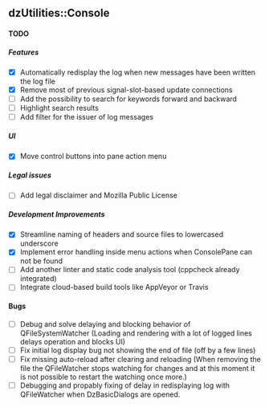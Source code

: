 dzUtilities::Console
---

#### TODO

##### Features
+ [x] Automatically redisplay the log when new messages have been written the log file
+ [x] Remove most of previous signal-slot-based update connections
+ [ ] Add the possibility to search for keywords forward and backward
+ [ ] Highlight search results
+ [ ] Add filter for the issuer of log messages

##### UI
+ [x] Move control buttons into pane action menu

##### Legal issues
+ [ ] Add legal disclaimer and Mozilla Public License

##### Development Improvements
+ [x] Streamline naming of headers and source files to lowercased underscore
+ [x] Implement error handling inside menu actions when ConsolePane can not be found
+ [ ] Add another linter and static code analysis tool (cppcheck already integrated)
+ [ ] Integrate cloud-based build tools like AppVeyor or Travis

#### Bugs
+ [ ] Debug and solve delaying and blocking behavior of QFileSystemWatcher
      (Loading and rendering with a lot of logged lines delays operation and blocks UI)
+ [ ] Fix initial log display bug not showing the end of file (off by a few lines)
+ [ ] Fix missing auto-reload after clearing and reloading
      (When removing the file the QFileWatcher stops watching for changes and at
       this moment it is not possible to restart the watching once more.)
+ [ ] Debugging and propably fixing of delay in redisplaying log with QFileWatcher
      when DzBasicDialogs are opened.
